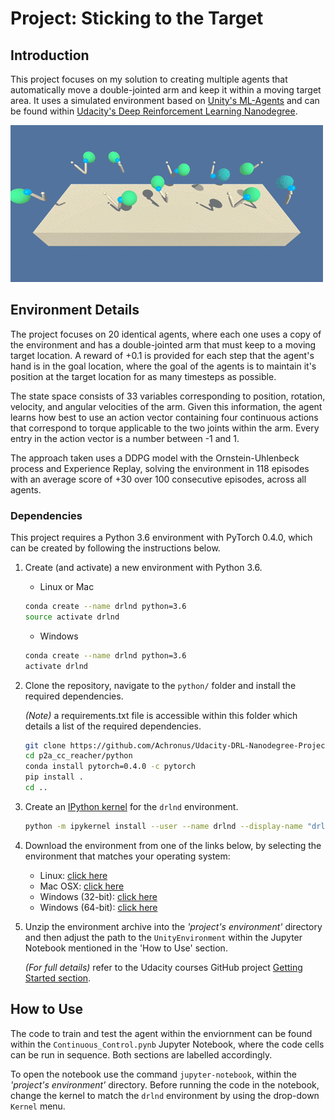 # Project: Sticking to the Target

## Introduction

This project focuses on my solution to creating multiple agents that automatically move a double-jointed arm and keep it within a moving target area. It uses a simulated environment based on [Unity's ML-Agents](https://github.com/Unity-Technologies/ml-agents) and can be found within [Udacity's Deep Reinforcement Learning Nanodegree](https://www.udacity.com/course/deep-reinforcement-learning-nanodegree--nd893).

![Reacher](https://github.com/Achronus/Udacity-DRL-Nanodegree-Projects/blob/master/imgs/reacher.gif)

## Environment Details

The project focuses on 20 identical agents, where each one uses a copy of the environment and has a double-jointed arm that must keep to a moving target location. A reward of +0.1 is provided for each step that the agent's hand is in the goal location, where the goal of the agents is to maintain it's position at the target location for as many timesteps as possible.

The state space consists of 33 variables corresponding to position, rotation, velocity, and angular velocities of the arm. Given this information, the agent learns how best to use an action vector containing four continuous actions that correspond to torque applicable to the two joints within the arm. Every entry in the action vector is a number between -1 and 1.

The approach taken uses a DDPG model with the Ornstein-Uhlenbeck process and Experience Replay, solving the environment in 118 episodes with an average score of +30 over 100 consecutive episodes, across all agents.

### Dependencies

This project requires a Python 3.6 environment with PyTorch 0.4.0, which can be created by following the instructions below.

1. Create (and activate) a new environment with Python 3.6.

   - Linux or Mac

    ```bash
    conda create --name drlnd python=3.6
    source activate drlnd
    ```

   - Windows

   ```bash
   conda create --name drlnd python=3.6
   activate drlnd
   ```

2. Clone the repository, navigate to the `python/` folder and install the required dependencies.

    _(Note)_ a requirements.txt file is accessible within this folder which details a list of the required dependencies.

    ```bash
    git clone https://github.com/Achronus/Udacity-DRL-Nanodegree-Projects.git
    cd p2a_cc_reacher/python
    conda install pytorch=0.4.0 -c pytorch
    pip install .
    cd ..
    ```

3. Create an [IPython kernel](http://ipython.readthedocs.io/en/stable/install/kernel_install.html) for the `drlnd` environment.

    ```bash
    python -m ipykernel install --user --name drlnd --display-name "drlnd"
    ```

4. Download the environment from one of the links below, by selecting the environment that matches your operating system:

   - Linux: [click here](https://s3-us-west-1.amazonaws.com/udacity-drlnd/P2/Reacher/Reacher_Linux.zip)
   - Mac OSX: [click here](https://s3-us-west-1.amazonaws.com/udacity-drlnd/P2/Reacher/Reacher.app.zip)
   - Windows (32-bit): [click here](https://s3-us-west-1.amazonaws.com/udacity-drlnd/P2/Reacher/Reacher_Windows_x86.zip)
   - Windows (64-bit): [click here](https://s3-us-west-1.amazonaws.com/udacity-drlnd/P2/Reacher/Reacher_Windows_x86_64.zip)

5. Unzip the environment archive into the _'project's environment'_ directory and then adjust the path to the `UnityEnvironment` within the Jupyter Notebook mentioned in the 'How to Use' section.

    _(For full details)_ refer to the Udacity courses GitHub project [Getting Started section](https://github.com/udacity/deep-reinforcement-learning/tree/master/p2_continuous-control#getting-started).

## How to Use

The code to train and test the agent within the enviornment can be found within the `Continuous_Control.pynb` Jupyter Notebook, where the code cells can be run in sequence. Both sections are labelled accordingly.

To open the notebook use the command `jupyter-notebook`, within the _'project's environment'_ directory. Before running the code in the notebook, change the kernel to match the `drlnd` environment by using the drop-down `Kernel` menu.
